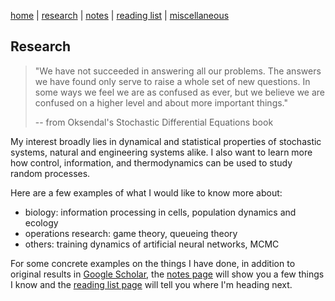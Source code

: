 [home](./index.html)  |  [research](./research.html)  |  [notes](./notes.html)  |  [reading list](./reading_list.html)  |  [miscellaneous](./miscellaneous.html)

## Research

> "We have not succeeded in answering all our problems. The answers we have found only serve to raise a whole set of new questions. In some ways we feel we are as confused as ever, but we believe we are confused on a higher level and about more important things."
> 
> -- from Oksendal's Stochastic Differential Equations book

My interest broadly lies in dynamical and statistical properties of stochastic systems, natural and engineering systems alike. I also want to learn more how control, information, and thermodynamics can be used to study random processes. 

Here are a few examples of what I would like to know more about:
- biology: information processing in cells, population dynamics and ecology
- operations research: game theory, queueing theory
- others: training dynamics of artificial neural networks, MCMC

For some concrete examples on the things I have done, in addition to original results in [Google Scholar](https://scholar.google.com/citations?user=W72N33YAAAAJ&hl=en), the [notes page](./notes.html) will show you a few things I know and the [reading list page](./reading_list.html) will tell you where I'm heading next. 

